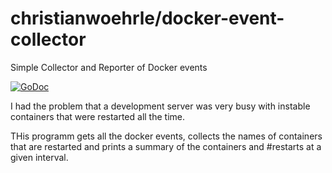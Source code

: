 # christianwoehrle/docker-event-collector

Simple Collector and Reporter of Docker events

[![GoDoc](https://godoc.org/github.com/christianwoehrle/docker-event-collector?status.svg)](https://godoc.org/github.com/christianwoehrle/docker-event-collector)


I had the problem that a development server was very busy with instable containers that were restarted all the time.

THis programm gets all the docker events, collects the names of containers that are restarted and prints a
summary of the containers and #restarts at a given interval.


